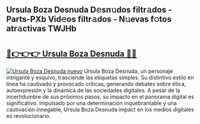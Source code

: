 ## Ursula Boza Desnuda D𝚎sn𝚞dos filtr𝚊dos - Parts-PXb Vid𝚎os filtr𝚊dos - N𝚞evas f𝚘tos atr𝚊ctivas TWJHb

# <h2><a href="http://mb3ek4.tromn.icu/?c=Ursula+Boza+Desnuda">🔗👉👉👉 Ursula Boza Desnuda 🔗🔗</a></h2>

[![Ursula Boza Desnuda nuevo](https://i.imgur.com/pEAQMta.gif)](http://mb3ek4.tromn.icu/?c=Ursula+Boza+Desnuda)
Ursula Boza Desnuda, un personaje intrigante y esquivo, trasciende las etiquetas simples. Su distintivo estilo en línea ha cautivado y provocado críticas, generando debates sobre ética, autoexpresión y la dinámica de las sociedades digitales. A pesar de la incertidumbre de sus próximos pasos, su impacto en el panorama digital es significativo. Impulsado por una determinación inquebrantable y una cautivación innegable, Ursula Boza Desnuda impact en los medios digitales es revolucionario.
